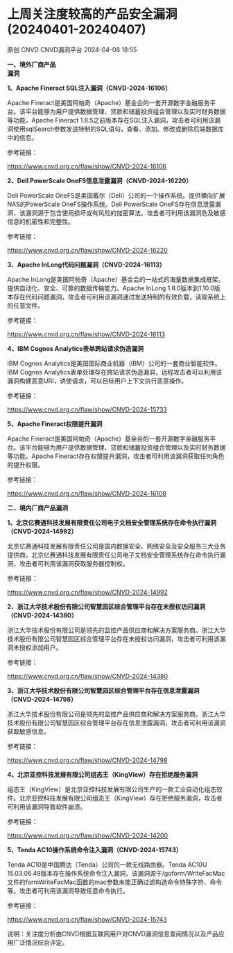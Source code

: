 #  上周关注度较高的产品安全漏洞(20240401-20240407)   
原创 CNVD  CNVD漏洞平台   2024-04-08 18:55  
  
**一、境外厂商产品**  
**漏洞**  
  
**1、Apache Fineract SQL注入漏洞（CNVD-2024-16106）**  
  
Apache Fineract是美国阿帕奇（Apache）基金会的一套开源数字金融服务平台。该平台能够为用户提供数据管理、贷款和储蓄投资组合管理以及实时财务数据等功能。Apache Fineract 1.8.5之前版本存在SQL注入漏洞，攻击者可利用该漏洞使用sqlSearch参数发送特制的SQL语句，查看、添加、修改或删除后端数据库中的信息。  
  
参考链接：  
  
https://www.cnvd.org.cn/flaw/show/CNVD-2024-16106  
  
**2、Dell PowerScale OneFS信息泄露漏洞（CNVD-2024-16220）**  
  
Dell PowerScale OneFS是美国戴尔（Dell）公司的一个操作系统。提供横向扩展NAS的PowerScale OneFS操作系统。Dell PowerScale OneFS存在信息泄露漏洞，该漏洞源于包含使用损坏或有风险的加密算法。攻击者可利用该漏洞危及敏感信息的机密性和完整性。  
  
参考链接：  
  
https://www.cnvd.org.cn/flaw/show/CNVD-2024-16220  
  
**3、Apache InLong代码问题漏洞（CNVD-2024-16113）**  
  
Apache InLong是美国阿帕奇（Apache）基金会的一站式的海量数据集成框架。提供自动化、安全、可靠的数据传输能力。Apache InLong 1.8.0版本到1.10.0版本存在代码问题漏洞，攻击者可利用该漏洞通过发送特制的有效负载，读取系统上的任意文件。  
  
参考链接：  
  
https://www.cnvd.org.cn/flaw/show/CNVD-2024-16113  
  
**4、IBM Cognos Analytics表单跨站请求伪造漏洞**  
  
IBM Cognos Analytics是美国国际商业机器（IBM）公司的一套商业智能软件。IBM Cognos Analytics表单处理存在跨站请求伪造漏洞，远程攻击者可以利用该漏洞构建恶意URI，诱使请求，可以目标用户上下文执行恶意操作。  
  
参考链接：  
  
https://www.cnvd.org.cn/flaw/show/CNVD-2024-15733  
  
**5、Apache Fineract权限提升漏洞**  
  
Apache Fineract是美国阿帕奇（Apache）基金会的一套开源数字金融服务平台。该平台能够为用户提供数据管理、贷款和储蓄投资组合管理以及实时财务数据等功能。Apache Fineract存在权限提升漏洞，攻击者可利用该漏洞获取任何角色的提升权限。  
  
参考链接：  
  
https://www.cnvd.org.cn/flaw/show/CNVD-2024-16108  
  
  
**二、境内厂商产品漏洞**  
  
**1、北京亿赛通科技发展有限责任公司电子文档安全管理系统存在命令执行漏洞（CNVD-2024-14992）**  
  
北京亿赛通科技发展有限责任公司是国内数据安全、网络安全及安全服务三大业务提供商。北京亿赛通科技发展有限责任公司电子文档安全管理系统存在命令执行漏洞，攻击者可利用该漏洞获取服务器控制权。  
  
参考链接：  
  
https://www.cnvd.org.cn/flaw/show/CNVD-2024-14992  
  
**2、浙江大华技术股份有限公司智慧园区综合管理平台存在未授权访问漏洞（CNVD-2024-14380）**  
  
浙江大华技术股份有限公司是领先的监控产品供应商和解决方案服务商。浙江大华技术股份有限公司智慧园区综合管理平台存在未授权访问漏洞，攻击者可利用该漏洞未授权添加用户。  
  
参考链接：  
  
https://www.cnvd.org.cn/flaw/show/CNVD-2024-14380  
  
**3、浙江大华技术股份有限公司智慧园区综合管理平台存在信息泄露漏洞（CNVD-2024-14798）**  
  
浙江大华技术股份有限公司是领先的监控产品供应商和解决方案服务商。浙江大华技术股份有限公司智慧园区综合管理平台存在信息泄露漏洞，攻击者可利用该漏洞获取敏感信息。  
  
参考链接：  
  
https://www.cnvd.org.cn/flaw/show/CNVD-2024-14798  
  
**4、北京亚控科技发展有限公司组态王（KingView）存在拒绝服务漏洞**  
  
组态王（KingView）是北京亚控科技发展有限公司生产的一款工业自动化组态软件。北京亚控科技发展有限公司组态王（KingView）存在拒绝服务漏洞，攻击者可利用该漏洞导致软件崩溃。  
  
参考链接：  
  
https://www.cnvd.org.cn/flaw/show/CNVD-2024-14200  
  
**5、Tenda AC10操作系统命令注入漏洞（CNVD-2024-15743）**  
  
Tenda AC10是中国腾达（Tenda）公司的一款无线路由器。Tenda AC10U 15.03.06.49版本存在操作系统命令注入漏洞，该漏洞源于/goform/WriteFacMac文件的formWriteFacMac函数的mac参数未能正确过滤构造命令特殊字符、命令等。攻击者可利用该漏洞导致任意命令执行。  
  
参考链接：  
  
https://www.cnvd.org.cn/flaw/show/CNVD-2024-15743  
  
  
说明：关注度分析由CNVD根据互联网用户对CNVD漏洞信息查阅情况以及产品应用广泛情况综合评定。  
  
